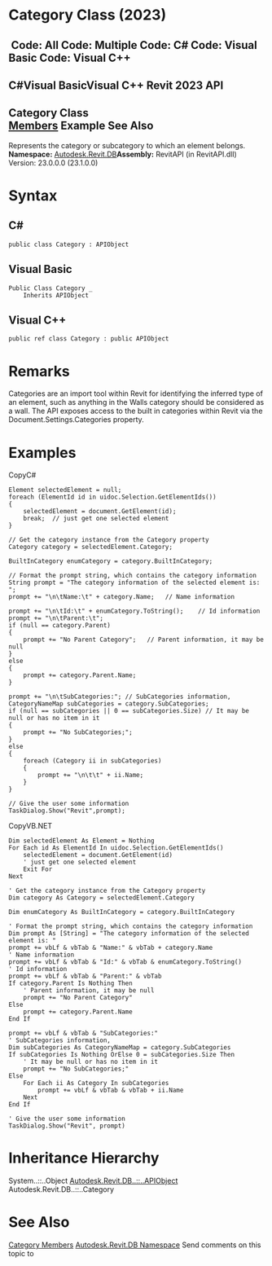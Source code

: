 # Category Class (2023)

﻿
 Code: All Code: Multiple Code: C# Code: Visual Basic Code: Visual C++   
---  
C#Visual BasicVisual C++
Revit 2023 API  
---  
Category Class  
[Members](d86d3c89-67bc-e063-6435-be095ea68d1d.md "Category Members") Example See Also  
---  
Represents the category or subcategory to which an element belongs.
**Namespace:** [Autodesk.Revit.DB](87546ba7-461b-c646-cbb1-2cb8f5bff8b2.md "Autodesk.Revit.DB Namespace")**Assembly:** RevitAPI (in RevitAPI.dll) Version: 23.0.0.0 (23.1.0.0)
# Syntax
C#  
---  
```text
public class Category : APIObject
```
  
Visual Basic  
---  
```text
Public Class Category _
	Inherits APIObject
```
  
Visual C++  
---  
```text
public ref class Category : public APIObject
```
  
# Remarks
Categories are an import tool within Revit for identifying the inferred type of an element, such as anything in the Walls category should be considered as a wall. The API exposes access to the built in categories within Revit via the Document.Settings.Categories property.
# Examples
CopyC#
```text
Element selectedElement = null;
foreach (ElementId id in uidoc.Selection.GetElementIds())
{
    selectedElement = document.GetElement(id);
    break;  // just get one selected element
}

// Get the category instance from the Category property
Category category = selectedElement.Category;

BuiltInCategory enumCategory = category.BuiltInCategory;

// Format the prompt string, which contains the category information
String prompt = "The category information of the selected element is: ";
prompt += "\n\tName:\t" + category.Name;   // Name information

prompt += "\n\tId:\t" + enumCategory.ToString();    // Id information
prompt += "\n\tParent:\t";
if (null == category.Parent)
{
    prompt += "No Parent Category";   // Parent information, it may be null
}
else
{
    prompt += category.Parent.Name;
}

prompt += "\n\tSubCategories:"; // SubCategories information, 
CategoryNameMap subCategories = category.SubCategories;
if (null == subCategories || 0 == subCategories.Size) // It may be null or has no item in it
{
    prompt += "No SubCategories;";
}
else
{
    foreach (Category ii in subCategories)
    {
        prompt += "\n\t\t" + ii.Name;
    }
}

// Give the user some information
TaskDialog.Show("Revit",prompt);
```

CopyVB.NET
```text
Dim selectedElement As Element = Nothing
For Each id As ElementId In uidoc.Selection.GetElementIds()
    selectedElement = document.GetElement(id)
    ' just get one selected element
    Exit For
Next

' Get the category instance from the Category property
Dim category As Category = selectedElement.Category

Dim enumCategory As BuiltInCategory = category.BuiltInCategory

' Format the prompt string, which contains the category information
Dim prompt As [String] = "The category information of the selected element is: "
prompt += vbLf & vbTab & "Name:" & vbTab + category.Name
' Name information
prompt += vbLf & vbTab & "Id:" & vbTab & enumCategory.ToString()
' Id information
prompt += vbLf & vbTab & "Parent:" & vbTab
If category.Parent Is Nothing Then
    ' Parent information, it may be null
    prompt += "No Parent Category"
Else
    prompt += category.Parent.Name
End If

prompt += vbLf & vbTab & "SubCategories:"
' SubCategories information, 
Dim subCategories As CategoryNameMap = category.SubCategories
If subCategories Is Nothing OrElse 0 = subCategories.Size Then
    ' It may be null or has no item in it
    prompt += "No SubCategories;"
Else
    For Each ii As Category In subCategories
        prompt += vbLf & vbTab & vbTab + ii.Name
    Next
End If

' Give the user some information
TaskDialog.Show("Revit", prompt)
```

# Inheritance Hierarchy
System..::..Object [Autodesk.Revit.DB..::..APIObject](beb86ef5-39ad-3f0d-0cd9-0c929387a2bb.md "APIObject Class") Autodesk.Revit.DB..::..Category
# See Also
[Category Members](d86d3c89-67bc-e063-6435-be095ea68d1d.md "Category Members")
[Autodesk.Revit.DB Namespace](87546ba7-461b-c646-cbb1-2cb8f5bff8b2.md "Autodesk.Revit.DB Namespace")
Send comments on this topic to 